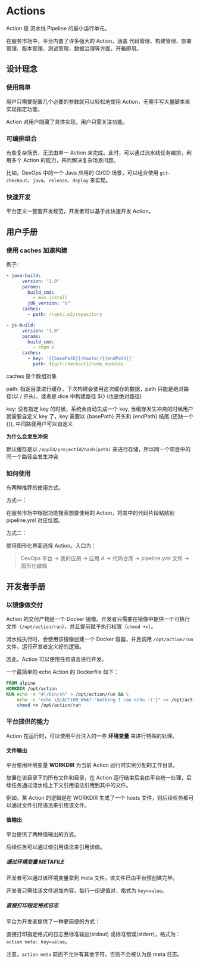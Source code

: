 # Actions

Action 是 流水线 Pipeline 的最小运行单元。

在服务市场中，平台内置了许多强大的 Action，涵盖 代码管理、构建管理、部署管理、版本管理、测试管理、数据治理等方面，开箱即用。

## 设计理念

### 使用简单

用户只需要配置几个必要的参数就可以轻松地使用 Action，无需手写大量脚本来实现指定功能。

Action 对用户隐藏了具体实现，用户只需关注功能。

### 可编排组合

有些复杂场景，无法由单一 Action 来完成。此时，可以通过流水线任务编排，利用多个 Action 的能力，共同解决复杂场景问题。

比如，DevOps 中的一个 Java 应用的 CI/CD 场景，可以组合使用 `git-checkout`、`java`、`release`、`deploy` 来实现。

### 快速开发

平台定义一整套开发规范，开发者可以基于此快速开发 Action。

## 用户手册

### 使用 caches 加速构建

例子:

```yaml
- java-build:
      version: "1.0"
      params:
        build_cmd:
          - mvn install
        jdk_version: "8"
      caches:
        - path: /root/.m2/repository
```

```yaml
- js-build:
      version: "1.0"
      params:
        build_cmd:
          - cnpm i
      caches:
        - key: '{{basePath}}/master/{{endPath}}'
          path: ${git-checkout}/node_modules
```

caches 是个数组对象

path: 指定目录进行缓存，下次构建会使用这次缓存的数据，path 只能是绝对路径(以 / 开头)，或者是 dice 中构建路径 ${} (也是绝对路径)

key: 没有指定 key 的时候，系统会自动生成一个 key, 当缓存发生冲突的时候用户就需要自定义 key 了，key 需要以 {basePath} 开头和 {endPath} 结尾 (还缺一个 {}), 中间路径用户可以自定义


**为什么会发生冲突**

默认缓存是以 `/appId/projectId/hash(path)` 来进行存储，所以同一个项目中的同一个路径会发生冲突

### 如何使用

有两种推荐的使用方式。

方式一：

在服务市场中根据功能搜索想要使用的 Action，将其中的代码片段粘贴到 pipeline.yml 对应位置。

方式二：

使用图形化界面选择 Action。入口为：

> DevOps 平台 -> 我的应用 -> 应用 A -> 代码仓库 -> pipeline.yml 文件 -> 图形化编辑

## 开发者手册

### 以镜像做交付

Action 的交付产物是一个 Docker 镜像。开发者只需要在镜像中提供一个可执行文件（`/opt/action/run`），并且提前赋予执行权限（`chmod +x`）。

流水线执行时，会使用该镜像创建一个 Docker 容器，并且调用 `/opt/action/run` 文件，运行开发者定义好的逻辑。

因此，Action 可以使用任何语言进行开发。

一个最简单的 echo Action 的 Dockerfile 如下：

```Dockerfile
FROM alpine
WORKDIR /opt/action
RUN echo -e "#!/bin/sh" > /opt/action/run && \
    echo -e "echo \${ACTION_WHAT-'Nothing I can echo :('}" >> /opt/action/run && \
    chmod +x /opt/action/run
```

### 平台提供的能力

Action 在运行时，可以使用平台注入的一些 **环境变量** 来进行特殊的处理。

#### 文件输出

平台使用环境变量 **WORKDIR** 为当前 Action 运行时实例分配的工作目录。

放置在该目录下的所有文件和目录，在 Action 运行结束后会由平台统一处理，后续任务通过流水线上下文引用语法引用到其中的文件。

例如，某 Action 的逻辑是在 WORKDIR 生成了一个 hosts 文件，则后续任务都可以通过文件引用语法来引用该文件。

#### 值输出

平台提供了两种值输出的方式。

后续任务可以通过值引用语法来引用该值。

##### 通过环境变量 METAFILE

开发者可以通过该环境变量拿到 meta 文件，该文件已由平台预创建完毕。

开发者只需往该文件追加内容，每行一组键值对，格式为 `key=value`。

##### 直接打印指定格式日志

平台为开发者提供了一种更简便的方式：

直接打印指定格式的日志至标准输出(stdout) 或标准错误(stderr)，格式为：`action meta: key=value`。

注意，`action meta` 前面不允许有其他字符。否则不会被认为是 meta 日志。
